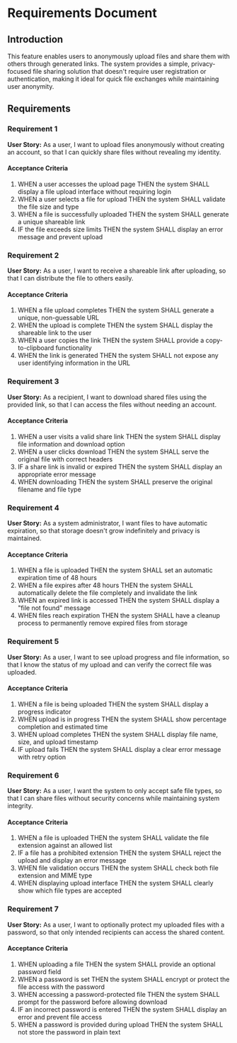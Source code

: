 # Requirements Document

## Introduction

This feature enables users to anonymously upload files and share them with others through generated links. The system provides a simple, privacy-focused file sharing solution that doesn't require user registration or authentication, making it ideal for quick file exchanges while maintaining user anonymity.

## Requirements

### Requirement 1

**User Story:** As a user, I want to upload files anonymously without creating an account, so that I can quickly share files without revealing my identity.

#### Acceptance Criteria

1. WHEN a user accesses the upload page THEN the system SHALL display a file upload interface without requiring login
2. WHEN a user selects a file for upload THEN the system SHALL validate the file size and type
3. WHEN a file is successfully uploaded THEN the system SHALL generate a unique shareable link
4. IF the file exceeds size limits THEN the system SHALL display an error message and prevent upload

### Requirement 2

**User Story:** As a user, I want to receive a shareable link after uploading, so that I can distribute the file to others easily.

#### Acceptance Criteria

1. WHEN a file upload completes THEN the system SHALL generate a unique, non-guessable URL
2. WHEN the upload is complete THEN the system SHALL display the shareable link to the user
3. WHEN a user copies the link THEN the system SHALL provide a copy-to-clipboard functionality
4. WHEN the link is generated THEN the system SHALL not expose any user identifying information in the URL

### Requirement 3

**User Story:** As a recipient, I want to download shared files using the provided link, so that I can access the files without needing an account.

#### Acceptance Criteria

1. WHEN a user visits a valid share link THEN the system SHALL display file information and download option
2. WHEN a user clicks download THEN the system SHALL serve the original file with correct headers
3. IF a share link is invalid or expired THEN the system SHALL display an appropriate error message
4. WHEN downloading THEN the system SHALL preserve the original filename and file type

### Requirement 4

**User Story:** As a system administrator, I want files to have automatic expiration, so that storage doesn't grow indefinitely and privacy is maintained.

#### Acceptance Criteria

1. WHEN a file is uploaded THEN the system SHALL set an automatic expiration time of 48 hours
2. WHEN a file expires after 48 hours THEN the system SHALL automatically delete the file completely and invalidate the link
3. WHEN an expired link is accessed THEN the system SHALL display a "file not found" message
4. WHEN files reach expiration THEN the system SHALL have a cleanup process to permanently remove expired files from storage

### Requirement 5

**User Story:** As a user, I want to see upload progress and file information, so that I know the status of my upload and can verify the correct file was uploaded.

#### Acceptance Criteria

1. WHEN a file is being uploaded THEN the system SHALL display a progress indicator
2. WHEN upload is in progress THEN the system SHALL show percentage completion and estimated time
3. WHEN upload completes THEN the system SHALL display file name, size, and upload timestamp
4. IF upload fails THEN the system SHALL display a clear error message with retry option

### Requirement 6

**User Story:** As a user, I want the system to only accept safe file types, so that I can share files without security concerns while maintaining system integrity.

#### Acceptance Criteria

1. WHEN a file is uploaded THEN the system SHALL validate the file extension against an allowed list
2. IF a file has a prohibited extension THEN the system SHALL reject the upload and display an error message
3. WHEN file validation occurs THEN the system SHALL check both file extension and MIME type
4. WHEN displaying upload interface THEN the system SHALL clearly show which file types are accepted

### Requirement 7

**User Story:** As a user, I want to optionally protect my uploaded files with a password, so that only intended recipients can access the shared content.

#### Acceptance Criteria

1. WHEN uploading a file THEN the system SHALL provide an optional password field
2. WHEN a password is set THEN the system SHALL encrypt or protect the file access with the password
3. WHEN accessing a password-protected file THEN the system SHALL prompt for the password before allowing download
4. IF an incorrect password is entered THEN the system SHALL display an error and prevent file access
5. WHEN a password is provided during upload THEN the system SHALL not store the password in plain text
